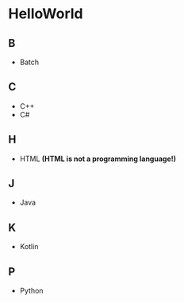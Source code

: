 # HelloWorld

## B
- Batch

## C
- C++
- C#

## H
- HTML **(HTML is not a programming language!)**

## J
- Java

## K
- Kotlin

## P
- Python
